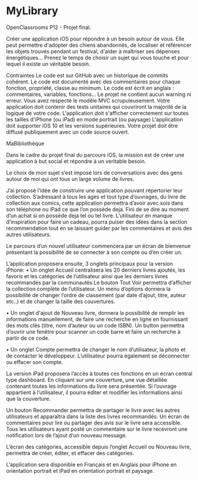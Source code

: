 # MyLibrary
OpenClassrooms P12 - Projet final.


Créer une application iOS pour répondre à un besoin autour de vous. 
Elle peut permettre d'adopter des chiens abandonnés, de localiser et référencer les objets trouvés pendant un festival,
d'aider à maîtriser ses dépenses énergétiques… Prenez le temps de choisir un sujet qui vous touche et pour lequel il existe un véritable besoin.

Contraintes
Le code est sur GitHub avec un historique de commits cohérent.
Le code est documenté avec des commentaires pour chaque fonction, propriété, classe au minimum.
Le code est écrit en anglais : commentaires, variables, fonctions…
Le projet ne contient aucun warning ni erreur.
Vous avez respecté le modèle MVC scrupuleusement.
Votre application doit contenir des tests unitaires qui couvriront la majorité de la logique de votre code.
L'application doit s'afficher correctement sur toutes les tailles d'iPhone (ou iPad) en mode portrait (ou paysage)
L'application doit supporter iOS 10 et les versions supérieures.
Votre projet doit être diffusé publiquement avec un code source ouvert.


MaBibliothèque


Dans le cadre du projet final du parcours iOS, la mission est de créer une application à but social et répondre à un veritable besoin.

Le choix de mon sujet s’est imposé lors de conversations avec des gens autour de moi qui ont tous un large volume de livres.

J’ai proposé l’idée de construire une application pouvant répertorier leur collection. 
S’adressant à tous les ages et tout type d’ouvrages, du livre de collection aux comics, cette application permettra d’avoir avec sois dans son téléphone ou iPad ce que l’on possède deja.
Fini de se dire au moment d’un achat si on possède deja tel ou tel livre.
L’utilisateur en manque d’inspiration pour faire un cadeau, pourra puiser des idées dans la section recommendation tout en se laissant guider par les commentaires et avis des autres utilisateurs.

Le parcours d’un nouvel utilisateur commencera par un écran de bienvenue présentant la possibilité de se connecter à son compte ou d’en créer un.


L’application proposera ensuite, 3 onglets principaux pour la version iPhone:
• Un onglet Accueil centralisera les 20 derniers livres ajoutés, les favoris et les catégories de
l’utilisateur ainsi que les derniers livres recommandés par la communautés
Le bouton Tout Voir permettra d’afficher la collection complète de l’utilisateur.
Un menu d’options donnera la possibilité de changer l’ordre de classement (par date d’ajout, titre, auteur etc..) et de changer la taille des couvertures.

• Un onglet d'ajout de Nouveau livre, donnera la possibilité de remplir les informations manuellement, de faire une recherche en ligne en fournissant des mots clés (titre, nom d’auteur ou un code ISBN). Un button permettra d’ouvrir une fenêtre pour scanner un code barre et faire un recherche à partir de ce code.

• Un onglet Compte permettra de changer le nom d’utilisateur, la photo et de contacter le développeur. L’utilisateur pourra également se déconnecter ou effacer son compte.

La version iPad proposera l’accès à toutes ces fonctions en un écran central type dashboard.
En cliquant sur une couverture, une vue détaillée contenant toutes les informations du livre sera présentée. Si l’ouvrage appartient à l’utilisateur, il pourra éditer et modifier les informations ainsi que la couverture.

Un bouton Recommander permettra de partager le livre avec les autres utilisateurs et apparaîtra dans la liste des livres recommandés.
Un écran de commentaires pour lire ou partager des avis sur le livre sera accessible.
Tous les utilisateurs ayant posté un commentaire sur le livre recevront une notification lors de l’ajout d’un nouveau message.

L’écran des catégories, accessible depuis l’onglet Accueil ou Nouveau livre, permettra de créer, éditer, et effacer des catégories.


L’application sera disponible en Français et en Anglais pour iPhone en orientation portrait et iPad en orientation portrait et paysage.

